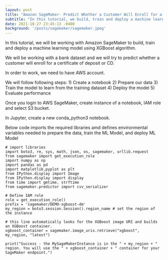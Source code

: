 ```yaml
---
layout: post
title: "Amazon SageMaker- Predict Whether a Customer Will Enroll for a Certificate of Deposit"
subtitle: "In this tutorial, we build, train and deploy a machine learning model with AWS SageMaker"
date: 2021-10-27 23:45:13 -0400
background: '/posts/sagemaker/sagemaker.jpeg'
---
```


<p>In this tutorial, we will be working with Amazon SageMaker to build, train and deploy a machine learning model using XGBoost algorithm.</p>

<p>We will be working with a bank dataset and we will try to predict whether a customer will enroll for a certificate of deposit or CD.</p>

<p>In order to work, we need to have AWS account.</p>

<p>We will follow following steps: 1) Create a notebook 2) Prepare our data 3) Train the model to learn from the training dataset 4) Deploy the model 5) Evaluate performance</p>

<p>Once you login to AWS SageMaker, create instance of a notebook, IAM role and select S3 bucket.</p>

<p>In Jupyter, create a new conda_python3 notebook.</p>

<p>Below code imports the required libraries amd defines environmental variables needed to prepare the data, train the ML Model, and deploy ML Model

</p>

    # import libraries
    import boto3, re, sys, math, json, os, sagemaker, urllib.request
    from sagemaker import get_execution_role
    import numpy as np
    import pandas as pd
    import matplotlib.pyplot as plt
    from IPython.display import Image
    from IPython.display import display
    from time import gmtime, strftime
    from sagemaker.predictor import csv_serializer

    # Define IAM role
    role = get_execution_role()
    prefix = 'sagemaker/DEMO-xgboost-dm'
    my_region = boto3.session.Session().region_name # set the region of the instance

    # this line automatically looks for the XGBoost image URI and builds an XGBoost container.
    xgboost_container = sagemaker.image_uris.retrieve("xgboost", my_region, "latest")

    print("Success - the MySageMakerInstance is in the " + my_region + " region. You will use the " + xgboost_container + " container for your SageMaker endpoint.")